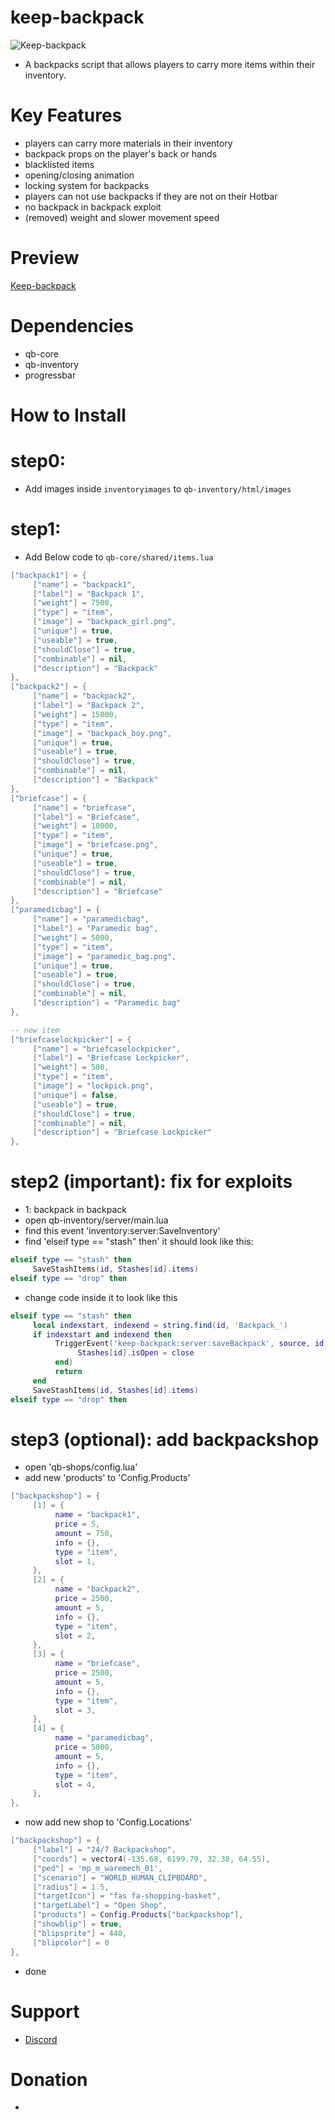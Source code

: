# keep-backpack

![Keep-backpack](https://raw.githubusercontent.com/swkeep/keep-backpack/main/.github/images/backpack.png)

- A backpacks script that allows players to carry more items within their inventory.

# Key Features

- players can carry more materials in their inventory
- backpack props on the player's back or hands
- blacklisted items
- opening/closing animation
- locking system for backpacks
- players can not use backpacks if they are not on their Hotbar
- no backpack in backpack exploit
- (removed) weight and slower movement speed

# Preview

[Keep-backpack](https://youtu.be/7r6rUoMfvV4)

# Dependencies

- qb-core
- qb-inventory
- progressbar

# How to Install

# step0:

- Add images inside `inventoryimages` to `qb-inventory/html/images`

# step1:

- Add Below code to `qb-core/shared/items.lua`

```lua
["backpack1"] = {
     ["name"] = "backpack1",
     ["label"] = "Backpack 1",
     ["weight"] = 7500,
     ["type"] = "item",
     ["image"] = "backpack_girl.png",
     ["unique"] = true,
     ["useable"] = true,
     ["shouldClose"] = true,
     ["combinable"] = nil,
     ["description"] = "Backpack"
},
["backpack2"] = {
     ["name"] = "backpack2",
     ["label"] = "Backpack 2",
     ["weight"] = 15000,
     ["type"] = "item",
     ["image"] = "backpack_boy.png",
     ["unique"] = true,
     ["useable"] = true,
     ["shouldClose"] = true,
     ["combinable"] = nil,
     ["description"] = "Backpack"
},
["briefcase"] = {
     ["name"] = "briefcase",
     ["label"] = "Briefcase",
     ["weight"] = 10000,
     ["type"] = "item",
     ["image"] = "briefcase.png",
     ["unique"] = true,
     ["useable"] = true,
     ["shouldClose"] = true,
     ["combinable"] = nil,
     ["description"] = "Briefcase"
},
["paramedicbag"] = {
     ["name"] = "paramedicbag",
     ["label"] = "Paramedic bag",
     ["weight"] = 5000,
     ["type"] = "item",
     ["image"] = "paramedic_bag.png",
     ["unique"] = true,
     ["useable"] = true,
     ["shouldClose"] = true,
     ["combinable"] = nil,
     ["description"] = "Paramedic bag"
},

-- new item
["briefcaselockpicker"] = {
     ["name"] = "briefcaselockpicker",
     ["label"] = "Briefcase Lockpicker",
     ["weight"] = 500,
     ["type"] = "item",
     ["image"] = "lockpick.png",
     ["unique"] = false,
     ["useable"] = true,
     ["shouldClose"] = true,
     ["combinable"] = nil,
     ["description"] = "Briefcase Lockpicker"
},
```

# step2 (important): fix for exploits

- 1: backpack in backpack
- open qb-inventory/server/main.lua
- find this event 'inventory:server:SaveInventory'
- find 'elseif type == "stash" then' it should look like this:

```lua
elseif type == "stash" then
     SaveStashItems(id, Stashes[id].items)
elseif type == "drop" then
```

- change code inside it to look like this

```lua
elseif type == "stash" then
     local indexstart, indexend = string.find(id, 'Backpack_')
     if indexstart and indexend then
          TriggerEvent('keep-backpack:server:saveBackpack', source, id, Stashes[id].items, function(close)
               Stashes[id].isOpen = close
          end)
          return
     end
     SaveStashItems(id, Stashes[id].items)
elseif type == "drop" then
```

# step3 (optional): add backpackshop

- open 'qb-shops/config.lua'
- add new 'products' to 'Config.Products'

```lua
["backpackshop"] = {
     [1] = {
          name = "backpack1",
          price = 5,
          amount = 750,
          info = {},
          type = "item",
          slot = 1,
     },
     [2] = {
          name = "backpack2",
          price = 2500,
          amount = 5,
          info = {},
          type = "item",
          slot = 2,
     },
     [3] = {
          name = "briefcase",
          price = 2500,
          amount = 5,
          info = {},
          type = "item",
          slot = 3,
     },
     [4] = {
          name = "paramedicbag",
          price = 5000,
          amount = 5,
          info = {},
          type = "item",
          slot = 4,
     },
},
```

- now add new shop to 'Config.Locations'

```lua
["backpackshop"] = {
     ["label"] = "24/7 Backpackshop",
     ["coords"] = vector4(-135.68, 6199.79, 32.38, 64.55),
     ["ped"] = 'mp_m_waremech_01',
     ["scenario"] = "WORLD_HUMAN_CLIPBOARD",
     ["radius"] = 1.5,
     ["targetIcon"] = "fas fa-shopping-basket",
     ["targetLabel"] = "Open Shop",
     ["products"] = Config.Products["backpackshop"],
     ["showblip"] = true,
     ["blipsprite"] = 440,
     ["blipcolor"] = 0
},
```

- done

# Support

- [Discord](https://discord.gg/ccMArCwrPV)

# Donation

-
